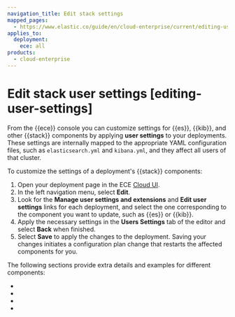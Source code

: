 ```yaml
---
navigation_title: Edit stack settings
mapped_pages:
  - https://www.elastic.co/guide/en/cloud-enterprise/current/editing-user-settings.html
applies_to:
  deployment:
    ece: all
products:
  - cloud-enterprise
---
```


# Edit stack user settings [editing-user-settings]

From the {{ece}} console you can customize settings for {{es}}, {{kib}}, and other {{stack}} components by applying **user settings** to your deployments. These settings are internally mapped to the appropriate YAML configuration files, such as `elasticsearch.yml` and `kibana.yml`, and they affect all users of that cluster.

To customize the settings of a deployment's {{stack}} components:

1. Open your deployment page in the ECE [Cloud UI](./log-into-cloud-ui.md).
2. In the left navigation menu, select **Edit**.
3. Look for the **Manage user settings and extensions** and **Edit user settings** links for each deployment, and select the one corresponding to the component you want to update, such as {{es}} or {{kib}}.
4. Apply the necessary settings in the **Users Settings** tab of the editor and select **Back** when finished.
5. Select **Save** to apply the changes to the deployment. Saving your changes initiates a configuration plan change that restarts the affected components for you.

The following sections provide extra details and examples for different components:

* [](./edit-stack-settings-elasticsearch.md)
* [](./edit-stack-settings-kibana.md)
* [](./edit-stack-settings-apm.md)
* [](./edit-stack-settings-enterprise.md)
